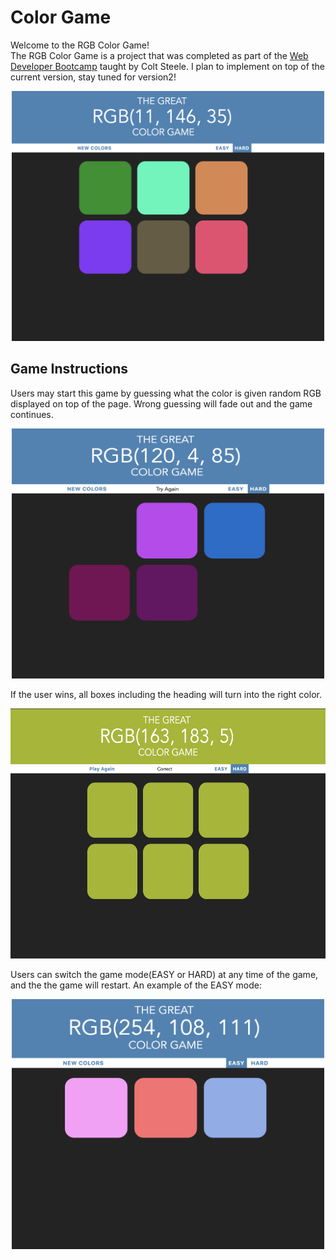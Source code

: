 # Color Game
Welcome to the RGB Color Game!<br/>
The RGB Color Game is a project that was completed as part of the [Web Developer Bootcamp](https://www.udemy.com/the-web-developer-bootcamp/) taught by Colt Steele. I plan to implement on top of the current version, stay tuned for version2!
<p align="center">
<img src="/ColorGame/images/2.png"  width="500" height="400" >
</p>

## Game Instructions
Users may start this game by guessing what the color is given random RGB displayed on top of the page. Wrong guessing will fade out and the game continues.<br/>
<p align="center">
<img src="/ColorGame/images/4.png"  width="500" height="400">
</p>

If the user wins, all boxes including the heading will turn into the right color.<br/>
<p align="center">
<img src="/ColorGame/images/1.png"  width="600" height="400">
</p>

Users can switch the game mode(EASY or HARD) at any time of the game, and the the game will restart. An example of the EASY mode:<br/>
<p align="center">
<img src="/ColorGame/images/3.png"  width="500" height="400">
</p>
